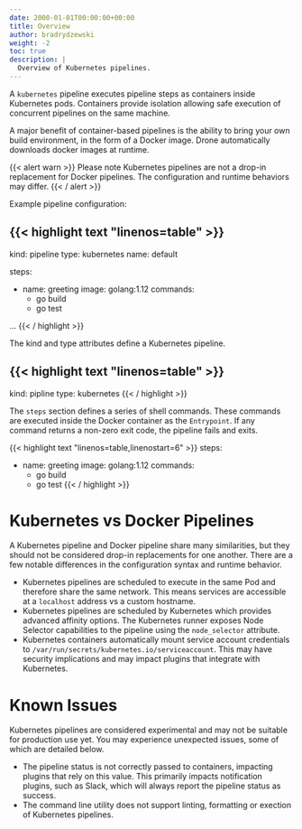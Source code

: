 ```yaml
---
date: 2000-01-01T00:00:00+00:00
title: Overview
author: bradrydzewski
weight: -2
toc: true
description: |
  Overview of Kubernetes pipelines.
---
```


A `kubernetes` pipeline executes pipeline steps as containers inside Kubernetes pods. Containers provide isolation allowing safe execution of concurrent pipelines on the same machine.

A major benefit of container-based pipelines is the ability to bring your own build environment, in the form of a Docker image. Drone automatically downloads docker images at runtime.

{{< alert warn >}}
Please note Kubernetes pipelines are not a drop-in replacement for Docker pipelines. The configuration and runtime behaviors may differ.
{{< / alert >}}

Example pipeline configuration:

{{< highlight text "linenos=table" >}}
---
kind: pipeline
type: kubernetes
name: default

steps:
- name: greeting
  image: golang:1.12
  commands:
  - go build
  - go test

...
{{< / highlight >}}

The kind and type attributes define a Kubernetes pipeline.

{{< highlight text "linenos=table" >}}
---
kind: pipline
type: kubernetes
{{< / highlight >}}

The `steps` section defines a series of shell commands. These commands are executed inside the Docker container as the `Entrypoint`. If any command returns a non-zero exit code, the pipeline fails and exits.

{{< highlight text "linenos=table,linenostart=6" >}}
steps:
- name: greeting
  image: golang:1.12
  commands:
  - go build
  - go test
{{< / highlight >}}

# Kubernetes vs Docker Pipelines

A Kubernetes pipeline and Docker pipeline share many similarities, but they should not be considered drop-in replacements for one another. There are a few notable differences in the configuration syntax and runtime behavior.

- Kubernetes pipelines are scheduled to execute in the same Pod and therefore share the same network. This means services are accessible at a `localhost` address vs a custom hostname.
- Kubernetes pipelines are scheduled by Kubernetes which provides advanced affinity options. The Kubernetes runner exposes Node Selector capabilities to the pipeline using the `node_selector` attribute.
- Kubernetes containers automatically mount service account credentials to `/var/run/secrets/kubernetes.io/serviceaccount`. This may have security implications and may impact plugins that integrate with Kubernetes.

# Known Issues

Kubernetes pipelines are considered experimental and may not be suitable for production use yet. You may experience unexpected issues, some of which are detailed below.

- The pipeline status is not correctly passed to containers, impacting plugins that rely on this value. This primarily impacts notification plugins, such as Slack, which will always report the pipeline status as success.
- The command line utility does not support linting, formatting or exection of Kubernetes pipelines.